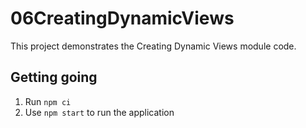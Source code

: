 # 06CreatingDynamicViews

This project demonstrates the Creating Dynamic Views module code.

## Getting going
1. Run `npm ci`
2. Use `npm start` to run the application